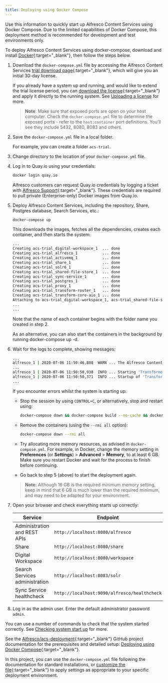 ```yaml
---
title: Deploying using Docker Compose
---
```


Use this information to quickly start up Alfresco Content Services using Docker Compose. Due to the limited capabilities of Docker Compose, this deployment method is recommended for development and test environments only.

To deploy Alfresco Content Services using docker-compose, download and install [Docker](https://docs.docker.com/install/){:target="_blank"}, then follow the steps below.

1. Download the `docker-compose.yml` file by accessing the Alfresco Content Services [trial download page](https://www.alfresco.com/platform/content-services-ecm/trial/download){:target="_blank"}, which will give you an initial 30-day license.

    If you already have a system up and running, and would like to extend the trial license period, you can [download the license](https://www.alfresco.com/platform/content-services-ecm/trial/docker){:target="_blank"} and apply it directly to the running system. See [Uploading a license]() for more.

    > **Note**: Make sure that exposed ports are open on your host computer. Check the `docker-compose.yml` file to determine the exposed ports - refer to the `host:container` port definitions. You'll see they include 5432, 8080, 8083 and others.

2. Save the `docker-compose.yml` file in a local folder.

    For example, you can create a folder `acs-trial`.

3. Change directory to the location of your `docker-compose.yml` file.

4. Log in to Quay.io using your credentials:

    ```bash
    docker login quay.io
    ```

    Alfresco customers can request Quay.io credentials by logging a ticket with [Alfresco Support](https://support.alfresco.com/){:target="_blank"}. These credentials are required to pull private (Enterprise-only) Docker images from Quay.io.

5. Deploy Alfresco Content Services, including the repository, Share, Postgres database, Search Services, etc.:

    ```bash
    docker-compose up
    ```

    This downloads the images, fetches all the dependencies, creates each container, and then starts the system:

    ```bash
    ...
    Creating acs-trial_digital-workspace_1  ... done
    Creating acs-trial_alfresco_1           ... done
    Creating acs-trial_activemq_1           ... done
    Creating acs-trial_share_1              ... done
    Creating acs-trial_solr6_1              ... done
    Creating acs-trial_shared-file-store_1  ... done
    Creating acs-trial_sync-service_1       ... done
    Creating acs-trial_postgres_1           ... done
    Creating acs-trial_proxy_1              ... done
    Creating acs-trial_transform-router_1   ... done
    Creating acs-trial_transform-core-aio_1 ... done
    Attaching to acs-trial_digital-workspace_1, acs-trial_shared-file-store_1, acs-trial_alfresco_1,    acs-trial_sync-service_1, 
    ...
    ...
    ```

    Note that the name of each container begins with the folder name you created in step 2.

    As an alternative, you can also start the containers in the background by running docker-compose up -d.

6. Wait for the logs to complete, showing messages:

    ```bash
    ...
    alfresco_1 | 2020-07-06 11:50:46,808  WARN ... The Alfresco Content Services license will expire in 2 days.
    ...
    alfresco_1 | 2020-07-06 11:50:50,938  INFO ... Starting 'Transformers' subsystem, ID: [Transformers, default]
    alfresco_1 | 2020-07-06 11:50:50,371  INFO ... Startup of 'Transformers' subsystem, ID: [Transformers, default]     complete
    ...
    ```

    If you encounter errors whilst the system is starting up:

    * Stop the session by using `CONTROL+C`, or alternatively, stop and restart using:

        ```bash
        docker-compose down && docker-compose build --no-cache && docker-compose up
        ```

    * Remove the containers (using the `--rmi all` option):

        ```bash
        docker-compose down --rmi all
        ```

    * Try allocating more memory resources, as advised in `docker-compose.yml`. For example, in Docker, change the memory   setting in **Preferences** (or **Settings**) > **Advanced** > **Memory**, to at least 6 GB. Make sure you restart Docker and wait for the process to finish before continuing.

    * Go back to step 5 (above) to start the deployment again.

    > **Note:** Although 16 GB is the required minimum memory setting, keep in mind that 6 GB is much lower than the required minimum, and may need to be adapted for your environment.

7. Open your browser and check everything starts up correctly: 

    | Service | Endpoint |
    | ------- | -------- |
    | Administration and REST APIs | `http://localhost:8080/alfresco` |
    | Share | `http://localhost:8080/share` |
    | Digital Workspace | `http://localhost:8080/workspace` |
    | Search Services administration | `http://localhost:8083/solr` |
    | Sync Service healthcheck | `http://localhost:9090/alfresco/healthcheck` |

8. Log in as the admin user. Enter the default administrator password `admin`.

You can use a number of commands to check that the system started correctly. See [Checking system start up]() for more.

See the [Alfresco/acs-deployment](https://github.com/Alfresco/acs-deployment/tree/support/SP/4.N){:target="_blank"} GitHub project documentation for the prerequisites and detailed setup: [Deploying using Docker Compose](https://github.com/Alfresco/acs-deployment/blob/support/SP/4.N/docs/docker-compose-deployment.md){:target="_blank"}.

In this project, you can use the `docker-compose.yml` file following the documentation for standard installations, or [customize the file](https://github.com/Alfresco/acs-deployment/blob/support/SP/4.N/docs/customising-deployment.md){:target="_blank"} to apply settings as appropriate to your specific deployment environment.
